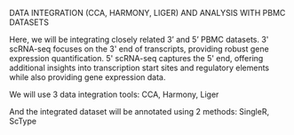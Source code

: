 DATA INTEGRATION (CCA, HARMONY, LIGER) AND ANALYSIS WITH PBMC DATASETS

Here, we will be integrating closely related 3’ and 5’ PBMC datasets. 3' scRNA-seq focuses on the 3' end of transcripts, providing robust gene expression quantification. 5' scRNA-seq captures the 5' end, offering additional insights into transcription start sites and regulatory elements while also providing gene expression data.

We will use 3 data integration tools: CCA, Harmony, Liger

And the integrated dataset will be annotated using 2 methods: SingleR, ScType
